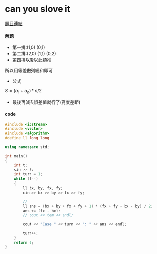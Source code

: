 # can you slove it

[題目連結](https://vjudge.net/problem/UVA-10642)


#### 解題

* 第一排:(1,0) (0,1)
* 第二排:(2,0) (1,1) (0,2)
* 第四排以後以此類推

所以用等差數列總和即可

* 公式

$`S = {(a_1+a_n)*n}/{2} `$ 


* 最後再減去誤差值就行了(高度差距)



#### code

```cpp
#include <iostream>
#include <vector>
#include <algorithm>
#define ll long long

using namespace std;

int main()
{
    int t;
    cin >> t;
    int turn = 1;
    while (t--)
    {
        ll bx, by, fx, fy;
        cin >> bx >> by >> fx >> fy;

        //
        ll ans = (bx + by + fx + fy + 1) * (fx + fy - bx - by) / 2;
        ans += (fx - bx);
        // cout << tem << endl;

        cout << "Case " << turn << ": " << ans << endl;

        turn++;
    }
    return 0;
}
```
